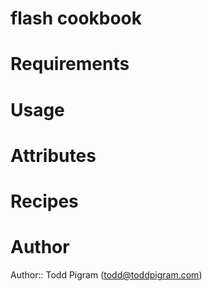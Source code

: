 # flash cookbook

# Requirements

# Usage

# Attributes

# Recipes

# Author

Author:: Todd Pigram (<todd@toddpigram.com>)
